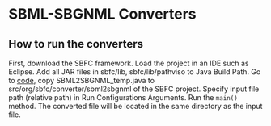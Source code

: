 # SBML-SBGNML Converters
## How to run the converters
First, download the SBFC framework. Load the project in an IDE such as Eclipse. Add all JAR files in sbfc/lib, sbfc/lib/pathviso to Java Build Path. Go to [code](code), copy SBML2SBGNML_temp.java to src/org/sbfc/converter/sbml2sbgnml of the SBFC project. Specify input file path (relative path) in Run Configurations Arguments. Run the `main()` method. The converted file will be located in the same directory as the input file.